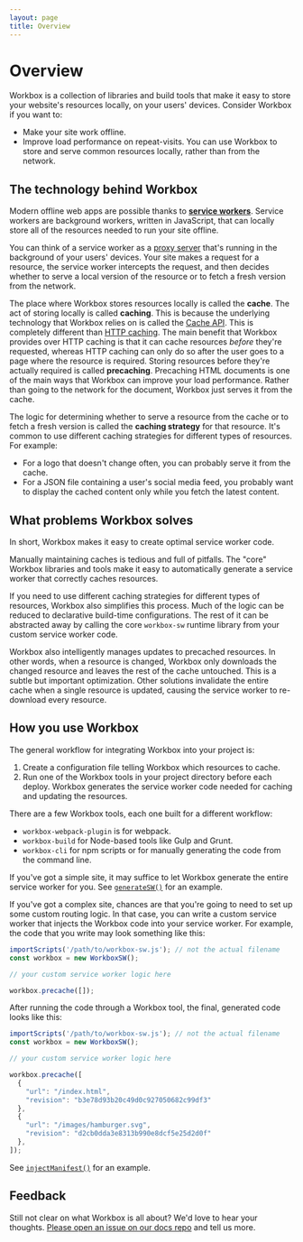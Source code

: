 ```yaml
---
layout: page
title: Overview
---
```


# Overview

Workbox is a collection of libraries and build tools that make it easy to
store your website's resources locally, on your users' devices. Consider
Workbox if you want to:

* Make your site work offline.
* Improve load performance on repeat-visits. You can use Workbox to store
  and serve common resources locally, rather than from the network.

## The technology behind Workbox

Modern offline web apps are possible thanks to [**service workers**][sw].
Service workers are background workers, written in JavaScript, that can
locally store all of the resources needed to run your site offline.

[sw]: https://developers.google.com/web/fundamentals/getting-started/primers/service-workers

You can think of a service worker as a [proxy server][proxy] that's running in
the background of your users' devices. Your site makes a request for a
resource, the service worker intercepts the request, and then decides
whether to serve a local version of the resource or to fetch a fresh version
from the network.

[proxy]: https://en.wikipedia.org/wiki/Proxy_server

The place where Workbox stores resources locally is called the **cache**.
The act of storing locally is called **caching**. This is because the
underlying technology that Workbox relies on is called the [Cache API][cache].
This is completely different than [HTTP caching][http]. The main benefit
that Workbox provides over HTTP caching is that it can cache resources *before*
they're requested, whereas HTTP caching can only do so after the user goes to
a page where the resource is required. Storing resources before they're
actually required is called **precaching**. Precaching HTML documents is
one of the main ways that Workbox can improve your load performance. Rather
than going to the network for the document, Workbox just serves it from the
cache.

[cache]: https://developer.mozilla.org/en-US/docs/Web/API/Cache
[http]: https://developers.google.com/web/fundamentals/performance/optimizing-content-efficiency/http-caching

The logic for determining whether to serve a resource from the cache or to
fetch a fresh version is called the **caching strategy** for that resource.
It's common to use different caching strategies for different types of
resources. For example:

* For a logo that doesn't change often, you can probably serve it from the
  cache.
* For a JSON file containing a user's social media feed, you probably want
  to display the cached content only while you fetch the latest content.

## What problems Workbox solves

In short, Workbox makes it easy to create optimal service worker code.

Manually maintaining caches is tedious and full of pitfalls.
The "core" Workbox libraries and tools make it easy to automatically
generate a service worker that correctly caches resources.

If you need to use different caching strategies for different types of
resources, Workbox also simplifies this process. Much of the logic can be
reduced to declarative build-time configurations. The rest of it can be
abstracted away by calling the core `workbox-sw` runtime library from your
custom service worker code.

Workbox also intelligently manages updates to precached resources. In other
words, when a resource is changed, Workbox only downloads the changed
resource and leaves the rest of the cache untouched. This is a subtle but
important optimization. Other solutions invalidate the entire cache when a
single resource is updated, causing the service worker to re-download every
resource.

## How you use Workbox

The general workflow for integrating Workbox into your project is:

1. Create a configuration file telling Workbox which resources to cache.
1. Run one of the Workbox tools in your project directory before each deploy.
   Workbox generates the service worker code needed for caching and updating
   the resources.

There are a few Workbox tools, each one built for a different workflow:

* `workbox-webpack-plugin` is for webpack.
* `workbox-build` for Node-based tools like Gulp and Grunt.
* `workbox-cli` for npm scripts or for manually generating the code from
  the command line.

If you've got a simple site, it may suffice to let Workbox generate the
entire service worker for you. See [`generateSW()`][generateSW] for an
example.

[generateSW]: /reference-docs/latest/module-workbox-build.html#.generateSW

If you've got a complex site, chances are that you're going to need to set
up some custom routing logic. In that case, you can write a custom service
worker that injects the Workbox code into your service worker. For example,
the code that you write may look something like this:

```javascript
importScripts('/path/to/workbox-sw.js'); // not the actual filename
const workbox = new WorkboxSW();

// your custom service worker logic here

workbox.precache([]);
```

After running the code through a Workbox tool, the final, generated code looks
like this:

```javascript
importScripts('/path/to/workbox-sw.js'); // not the actual filename
const workbox = new WorkboxSW();

// your custom service worker logic here

workbox.precache([
  {
    "url": "/index.html",
    "revision": "b3e78d93b20c49d0c927050682c99df3"
  },
  {
    "url": "/images/hamburger.svg",
    "revision": "d2cb0dda3e8313b990e8dcf5e25d2d0f"
  },
]);
```

See [`injectManifest()`][injectManifest] for an example.

[injectManifest]: /reference-docs/latest/module-workbox-build.html#.injectManifest

## Feedback

Still not clear on what Workbox is all about? We'd love to hear your
thoughts. [Please open an issue on our docs repo][feedback] and tell us more.

[feedback]: https://github.com/GoogleChrome/workbox-microsite/issues/new?title=[Overview]
